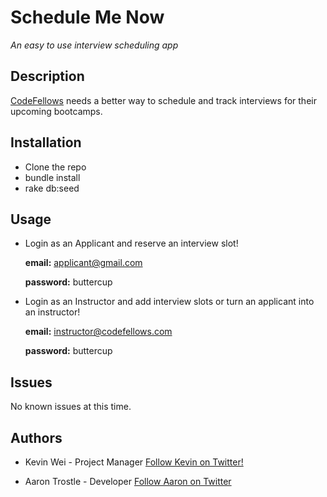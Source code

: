 Schedule Me Now
===
*An easy to use interview scheduling app*

Description
---

[CodeFellows](https://twitter.com/codefellowsorg) needs a better way to schedule and track interviews for their upcoming bootcamps.

Installation
---

* Clone the repo
* bundle install
* rake db:seed

Usage
---

* Login as an Applicant and reserve an interview slot!

  **email:** applicant@gmail.com

  **password:** buttercup

* Login as an Instructor and add interview slots or turn an applicant into an instructor!

  **email:** instructor@codefellows.com

  **password:** buttercup

Issues
---

No known issues at this time.

Authors
---

* Kevin Wei - Project Manager [Follow Kevin on Twitter!](https://twitter.com/KevinThisWei)

* Aaron Trostle - Developer [Follow Aaron on Twitter](https://twitter.com/aarontrostle)
